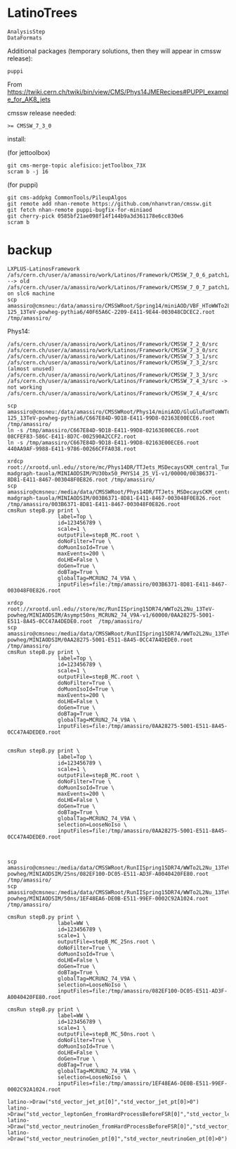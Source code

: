 LatinoTrees
===========

    AnalysisStep
    DataFormats



    
    
    
Additional packages (temporary solutions, then they will appear in cmssw release):

~~~
puppi
~~~

From
    https://twiki.cern.ch/twiki/bin/view/CMS/Phys14JMERecipes#PUPPI_example_for_AK8_jets
    
cmssw release needed:

    >= CMSSW_7_3_0

install:

(for jettoolbox)

    git cms-merge-topic alefisico:jetToolbox_73X
    scram b -j 16

(for puppi)
    
    git cms-addpkg CommonTools/PileupAlgos
    git remote add nhan-remote https://github.com/nhanvtran/cmssw.git
    git fetch nhan-remote puppi-bugfix-for-miniaod
    git cherry-pick 0585bf21ae098f14f144b9a3d361178e6cc830e6
    scram b

    
    
backup
====

    LXPLUS-LatinosFramework
    /afs/cern.ch/user/a/amassiro/work/Latinos/Framework/CMSSW_7_0_6_patch1/src/  --> old
    /afs/cern.ch/user/a/amassiro/work/Latinos/Framework/CMSSW_7_0_7_patch1/src/
    on slc6 machine
    scp amassiro@cmsneu:/data/amassiro/CMSSWRoot/Spring14/miniAOD/VBF_HToWWTo2LAndTau2Nu_M-125_13TeV-powheg-pythia6/40F65A6C-2209-E411-9E44-003048CDCEC2.root /tmp/amassiro/


Phys14:

    /afs/cern.ch/user/a/amassiro/work/Latinos/Framework/CMSSW_7_2_0/src
    /afs/cern.ch/user/a/amassiro/work/Latinos/Framework/CMSSW_7_3_0/src
    /afs/cern.ch/user/a/amassiro/work/Latinos/Framework/CMSSW_7_3_1/src
    /afs/cern.ch/user/a/amassiro/work/Latinos/Framework/CMSSW_7_3_2/src (almost unused)
    /afs/cern.ch/user/a/amassiro/work/Latinos/Framework/CMSSW_7_3_3/src
    /afs/cern.ch/user/a/amassiro/work/Latinos/Framework/CMSSW_7_4_3/src -> not working
    /afs/cern.ch/user/a/amassiro/work/Latinos/Framework/CMSSW_7_4_4/src

    scp amassiro@cmsneu:/data/amassiro/CMSSWRoot/Phys14/miniAOD/GluGluToHToWWTo2LAndTau2Nu_M-125_13TeV-powheg-pythia6/C667E84D-9D18-E411-99D8-02163E00ECE6.root  /tmp/amassiro/
    ln -s /tmp/amassiro/C667E84D-9D18-E411-99D8-02163E00ECE6.root    08CFEF83-586C-E411-8D7C-002590A2CCF2.root
    ln -s /tmp/amassiro/C667E84D-9D18-E411-99D8-02163E00ECE6.root    440AA9AF-9988-E411-9786-00266CFFA038.root

    xrdcp root://xrootd.unl.edu//store/mc/Phys14DR/TTJets_MSDecaysCKM_central_Tune4C_13TeV-madgraph-tauola/MINIAODSIM/PU30bx50_PHYS14_25_V1-v1/00000/003B6371-8D81-E411-8467-003048F0E826.root /tmp/amassiro/
    scp amassiro@cmsneu:/media/data/CMSSWRoot/Phys14DR/TTJets_MSDecaysCKM_central_Tune4C_13TeV-madgraph-tauola/MINIAODSIM/003B6371-8D81-E411-8467-003048F0E826.root  /tmp/amassiro/003B6371-8D81-E411-8467-003048F0E826.root
    cmsRun stepB.py print \
                    label=Top \
                    id=123456789 \
                    scale=1 \
                    outputFile=stepB_MC.root \
                    doNoFilter=True \
                    doMuonIsoId=True \
                    maxEvents=200 \
                    doLHE=False \
                    doGen=True \
                    doBTag=True \
                    globalTag=MCRUN2_74_V9A \
                    inputFiles=file:/tmp/amassiro/003B6371-8D81-E411-8467-003048F0E826.root

    xrdcp root://xrootd.unl.edu//store/mc/RunIISpring15DR74/WWTo2L2Nu_13TeV-powheg/MINIAODSIM/Asympt50ns_MCRUN2_74_V9A-v1/60000/0AA28275-5001-E511-8A45-0CC47A4DEDE0.root  /tmp/amassiro/
    scp amassiro@cmsneu:/media/data/CMSSWRoot/RunIISpring15DR74/WWTo2L2Nu_13TeV-powheg/MINIAODSIM/0AA28275-5001-E511-8A45-0CC47A4DEDE0.root /tmp/amassiro/
    cmsRun stepB.py print \
                    label=Top \
                    id=123456789 \
                    scale=1 \
                    outputFile=stepB_MC.root \
                    doNoFilter=True \
                    doMuonIsoId=True \
                    maxEvents=200 \
                    doLHE=False \
                    doGen=True \
                    doBTag=True \
                    globalTag=MCRUN2_74_V9A \
                    inputFiles=file:/tmp/amassiro/0AA28275-5001-E511-8A45-0CC47A4DEDE0.root
                    
       
    cmsRun stepB.py print \
                    label=Top \
                    id=123456789 \
                    scale=1 \
                    outputFile=stepB_MC.root \
                    doNoFilter=True \
                    doMuonIsoId=True \
                    maxEvents=200 \
                    doLHE=False \
                    doGen=True \
                    doBTag=True \
                    globalTag=MCRUN2_74_V9A \
                    selection=LooseNoIso \
                    inputFiles=file:/tmp/amassiro/0AA28275-5001-E511-8A45-0CC47A4DEDE0.root
       
       
       
    scp amassiro@cmsneu:/media/data/CMSSWRoot/RunIISpring15DR74/WWTo2L2Nu_13TeV-powheg/MINIAODSIM/25ns/082EF100-DC05-E511-AD3F-A0040420FE80.root /tmp/amassiro/
    scp amassiro@cmsneu:/media/data/CMSSWRoot/RunIISpring15DR74/WWTo2L2Nu_13TeV-powheg/MINIAODSIM/50ns/1EF48EA6-DE0B-E511-99EF-0002C92A1024.root /tmp/amassiro/
       
    cmsRun stepB.py print \
                    label=WW \
                    id=123456789 \
                    scale=1 \
                    outputFile=stepB_MC_25ns.root \
                    doNoFilter=True \
                    doMuonIsoId=True \
                    doLHE=False \
                    doGen=True \
                    doBTag=True \
                    globalTag=MCRUN2_74_V9A \
                    selection=LooseNoIso \
                    inputFiles=file:/tmp/amassiro/082EF100-DC05-E511-AD3F-A0040420FE80.root
    
    cmsRun stepB.py print \
                    label=WW \
                    id=123456789 \
                    scale=1 \
                    outputFile=stepB_MC_50ns.root \
                    doNoFilter=True \
                    doMuonIsoId=True \
                    doLHE=False \
                    doGen=True \
                    doBTag=True \
                    globalTag=MCRUN2_74_V9A \
                    selection=LooseNoIso \
                    inputFiles=file:/tmp/amassiro/1EF48EA6-DE0B-E511-99EF-0002C92A1024.root
    
    latino->Draw("std_vector_jet_pt[0]","std_vector_jet_pt[0]>0")
    latino->Draw("std_vector_leptonGen_fromHardProcessBeforeFSR[0]","std_vector_leptonGen_pt[0]>0")
    latino->Draw("std_vector_neutrinoGen_fromHardProcessBeforeFSR[0]","std_vector_neutrinoGen_pt[0]>0")
    latino->Draw("std_vector_neutrinoGen_pt[0]","std_vector_neutrinoGen_pt[0]>0")
     
    

    